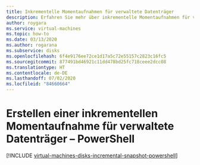 ```yaml
---
title: Inkrementelle Momentaufnahmen für verwaltete Datenträger
description: Erfahren Sie mehr über inkrementelle Momentaufnahmen für verwaltete Datenträger samt Informationen, wie sie mit PowerShell und Azure Resource Manager erstellt werden.
author: roygara
ms.service: virtual-machines
ms.topic: how-to
ms.date: 03/13/2020
ms.author: rogarana
ms.subservice: disks
ms.openlocfilehash: 6f4e9176ee72ce1d17a5c72e55157c2823c16fc5
ms.sourcegitcommit: 877491bd46921c11dd478bd25fc718ceee2dcc08
ms.translationtype: HT
ms.contentlocale: de-DE
ms.lasthandoff: 07/02/2020
ms.locfileid: "84660664"
---
```

# <a name="create-an-incremental-snapshot-for-managed-disks---powershell"></a>Erstellen einer inkrementellen Momentaufnahme für verwaltete Datenträger – PowerShell
[!INCLUDE [virtual-machines-disks-incremental-snapshot-powershell](../../../includes/virtual-machines-disks-incremental-snapshot-powershell.md)]
